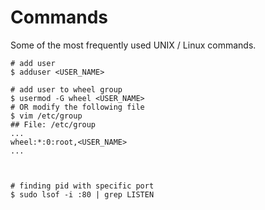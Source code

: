 # Commands

Some of the most frequently used UNIX / Linux commands.

```
# add user
$ adduser <USER_NAME>

# add user to wheel group
$ usermod -G wheel <USER_NAME>
# OR modify the following file
$ vim /etc/group
## File: /etc/group
...
wheel:*:0:root,<USER_NAME>
...



# finding pid with specific port
$ sudo lsof -i :80 | grep LISTEN


```